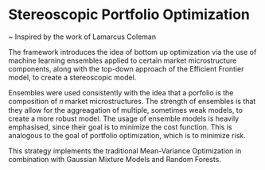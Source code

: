 # Stereoscopic Portfolio Optimization

~ Inspired by the work of Lamarcus Coleman

The framework introduces the idea of bottom up optimization via the use of machine learning ensembles applied to certain market microstructure components, along with the top-down approach of the Efficient Frontier model, to create a stereoscopic model.

Ensembles were used consistently with the idea that a porfolio is the composition of 𝑛 market microstructures. The strength of ensembles is that they allow for the aggreagation of multiple, sometimes weak models, to create a more robust model. The usage of ensemble models is heavily emphasised, since their goal is to minimize the cost function. This is analogous to the goal of portfolio optimization, which is to minimize risk.

This strategy implements the traditional Mean-Variance Optimization in combination with Gaussian Mixture Models and Random Forests.
